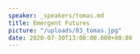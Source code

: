 ```yaml
---
speaker: _speakers/tomas.md
title: Emergent Futures
picture: "/uploads/03_tomas.jpg"
date: 2020-07-30T13:00:00.000+00:00
---
```

